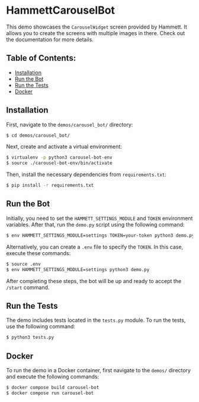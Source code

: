 # HammettCarouselBot

This demo showcases the `CarouselWidget` screen provided by Hammett. It allows you to create the screens with multiple images in there. Check out the documentation for more details.

## Table of Contents:

- [Installation](#installation)
- [Run the Bot](#run-the-bot)
- [Run the Tests](#run-the-tests)
- [Docker](#docker)

## Installation

First, navigate to the `demos/carousel_bot/` directory:

```bash
$ cd demos/carousel_bot/
```

Next, create and activate a virtual environment:

```bash
$ virtualenv -p python3 carousel-bot-env
$ source ./carousel-bot-env/bin/activate
```

Then, install the necessary dependencies from `requirements.txt`:

```bash
$ pip install -r requirements.txt
```

## Run the Bot

Initially, you need to set the `HAMMETT_SETTINGS_MODULE` and `TOKEN` environment variables. After that, run the `demo.py` script using the following command:

```bash
$ env HAMMETT_SETTINGS_MODULE=settings TOKEN=your-token python3 demo.py
```

Alternatively, you can create a `.env` file to specify the `TOKEN`. In this case, execute these commands:

```bash
$ source .env
$ env HAMMETT_SETTINGS_MODULE=settings python3 demo.py
```

After completing these steps, the bot will be up and ready to accept the `/start` command.

## Run the Tests

The demo includes tests located in the `tests.py` module. To run the tests, use the following command:

```bash
$ python3 tests.py
```

## Docker

To run the demo in a Docker container, first navigate to the `demos/` directory and execute the following commands:

```bash
$ docker compose build carousel-bot
$ docker compose run carousel-bot
```
